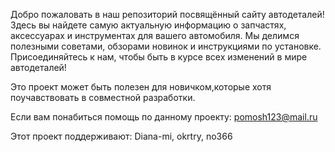 Добро пожаловать в наш репозиторий посвящённый сайту автодеталей!
Здесь вы найдете самую актуальную информацию о запчастях, аксессуарах и инструментах для вашего автомобиля.
Мы делимся полезными советами, обзорами новинок и инструкциями по установке.
Присоединяйтесь к нам, чтобы быть в курсе всех изменений в мире автодеталей!

Это проект может быть полезен для новичком,которые хотя поучавствовать в совместной разработки.

Если вам понабиться помощь по данному проекту: pomosh123@mail.ru

Этот проект поддерживают: Diana-mi, okrtry, no366

